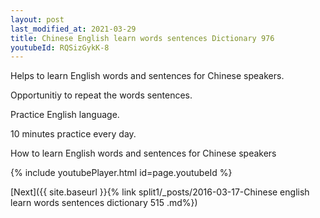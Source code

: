```yaml
---
layout: post
last_modified_at: 2021-03-29
title: Chinese English learn words sentences Dictionary 976 
youtubeId: RQSizGykK-8
---
```

 
 
Helps to learn English words and sentences for Chinese speakers.

Opportunitiy to repeat the words sentences. 

Practice English language. 
 
10 minutes practice every day. 
 
How to learn English words and sentences for Chinese speakers 
 
{% include youtubePlayer.html id=page.youtubeId %}
 
 
[Next]({{ site.baseurl }}{% link  split1/_posts/2016-03-17-Chinese english learn words sentences dictionary 515 .md%})
 

